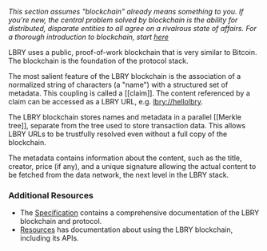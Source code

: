 _This section assumes "blockchain" already means something to you. If you're new, the central problem solved by blockchain is the ability for distributed, disparate entities to all agree on a rivalrous state of affairs. For a thorough introduction to blockchain, start [here](https://lopp.net/bitcoin.html)_

LBRY uses a public, proof-of-work blockchain that is very similar to Bitcoin. The blockchain is the foundation of the protocol stack.

The most salient feature of the LBRY blockchain is the association of a normalized string of characters (a "name") with a structured set of metadata. This coupling is called a [[claim]]. The content referenced by a claim can be accessed as a LBRY URL, e.g. [lbry://hellolbry](/playground?url=hellolbry).

The LBRY blockchain stores names and metadata in a parallel [[Merkle tree]], separate from the tree used to store transaction data. This allows LBRY URLs to be trustfully resolved even without a full copy of the blockchain.

The metadata contains information about the content, such as the title, creator, price (if any), and a unique signature allowing the actual content to be fetched from the data network, the next level in the LBRY stack.

### Additional Resources

- The [Specification](/spec "Specification") contains a comprehensive documentation of the LBRY blockchain and protocol.
- [Resources](/resources) has documentation about using the LBRY blockchain, including its APIs.
